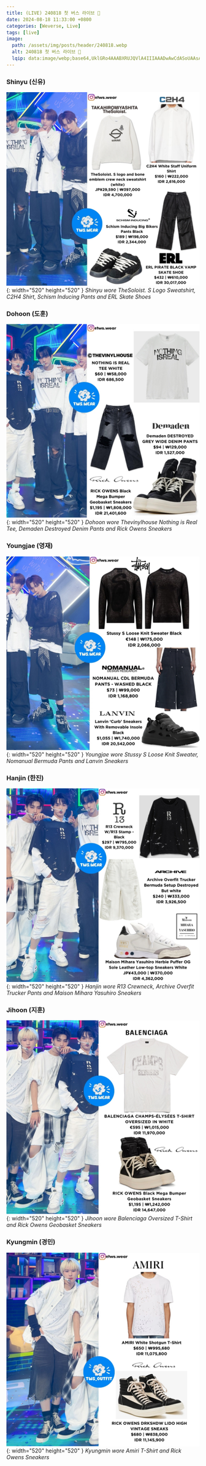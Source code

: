 ```yaml
---
title: (LIVE) 240818 첫 버스 라이브 🚌
date: 2024-08-18 11:33:00 +0800
categories: [Weverse, Live]
tags: [live]
image:
  path: /assets/img/posts/header/240818.webp
  alt: 240818 첫 버스 라이브 🚌
  lqip: data:image/webp;base64,UklGRo4AAABXRUJQVlA4IIIAAADwAwCdASoUAAsAPzmGuVOvKSWisAgB4CcJQBWCP/wFHmg76GKr73lAANzoQBMGRmuo6ILW4gkSg2W7MczXBs631HXAxf6/RzZ03s/G49vOhnqow5ehFOiZPcjnMkFcZSGoAD75PdH7ooex9K/nfubioqLdJ+HMJuDh7H5YVzV2HIAA
---
```


### Shinyu (신유)

![Desktop View](/assets/img/posts/weverse-live/240818-shinyu.jpg){: width="520" height="520" }
_Shinyu wore TheSoloist. S Logo Sweatshirt, C2H4 Shirt, Schism Inducing Pants and ERL Skate Shoes_

### Dohoon (도훈)

![Desktop View](/assets/img/posts/weverse-live/240818-dohoon.jpg){: width="520" height="520" }
_Dohoon wore Thevinylhouse Nothing is Real Tee, Demaden Destroyed Denim Pants and Rick Owens Sneakers_

### Youngjae (영재)

![Desktop View](/assets/img/posts/weverse-live/240818-youngjae.jpg){: width="520" height="520" }
_Youngjae wore Stussy S Loose Knit Sweater, Nomanual Bermuda Pants and Lanvin Sneakers_

### Hanjin (한진)

![Desktop View](/assets/img/posts/weverse-live/240818-hanjin.jpg){: width="520" height="520" }
_Hanjin wore R13 Crewneck, Archive Overfit Trucker Pants and Maison Mihara Yasuhiro Sneakers_

### Jihoon (지훈)

![Desktop View](/assets/img/posts/weverse-live/240818-jihoon.jpg){: width="520" height="520" }
_Jihoon wore Balenciaga Oversized T-Shirt and Rick Owens Geobasket Sneakers_

### Kyungmin (경민)

![Desktop View](/assets/img/posts/weverse-live/240818-kyungmin.jpg){: width="520" height="520" }
_Kyungmin wore Amiri T-Shirt and Rick Owens Sneakers_